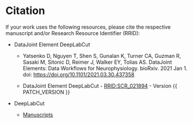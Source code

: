# Citation

If your work uses the following resources, please cite the respective manuscript and/or Research Resource Identifier (RRID):

+ DataJoint Element DeepLabCut
     + Yatsenko D, Nguyen T, Shen S, Gunalan K, Turner CA, Guzman R, Sasaki M, Sitonic D,
     Reimer J, Walker EY, Tolias AS. DataJoint Elements: Data Workflows for
     Neurophysiology. bioRxiv. 2021 Jan 1. doi: https://doi.org/10.1101/2021.03.30.437358

     + DataJoint Element DeepLabCut - [RRID:SCR_021894](https://scicrunch.org/resolver/SCR_021894) - Version {{ PATCH_VERSION }}
 
+ DeepLabCut 
     + [Manuscripts](https://github.com/DeepLabCut/DeepLabCut#references)
